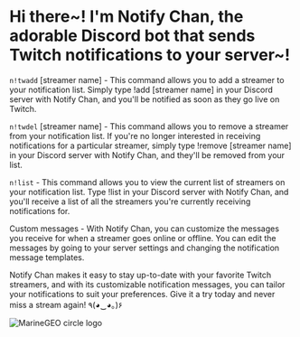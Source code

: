 # Hi there~! I'm Notify Chan, the adorable Discord bot that sends Twitch notifications to your server~!

`n!twadd` [streamer name] - This command allows you to add a streamer to your notification list. Simply type !add [streamer name] in your Discord server with Notify Chan, and you'll be notified as soon as they go live on Twitch.

`n!twdel` [streamer name] - This command allows you to remove a streamer from your notification list. If you're no longer interested in receiving notifications for a particular streamer, simply type !remove [streamer name] in your Discord server with Notify Chan, and they'll be removed from your list.

`n!list` - This command allows you to view the current list of streamers on your notification list. Type !list in your Discord server with Notify Chan, and you'll receive a list of all the streamers you're currently receiving notifications for.

Custom messages - With Notify Chan, you can customize the messages you receive for when a streamer goes online or offline. You can edit the messages by going to your server settings and changing the notification message templates.

Notify Chan makes it easy to stay up-to-date with your favorite Twitch streamers, and with its customizable notification messages, you can tailor your notifications to suit your preferences. Give it a try today and never miss a stream again! ٩(◕‿◕｡)۶

![MarineGEO circle logo](https://i.imgur.com/cPHHBnl.jpeg)
